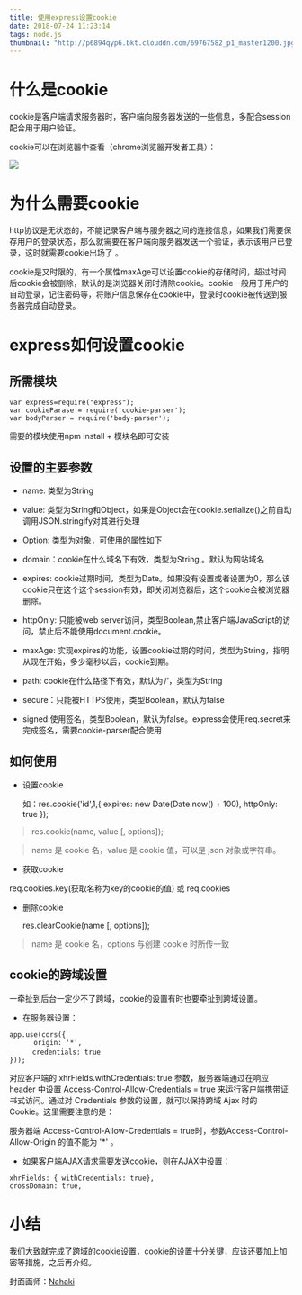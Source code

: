 ```yaml
---
title: 使用express设置cookie
date: 2018-07-24 11:23:14
tags: node.js
thumbnail: "http://p6894qyp6.bkt.clouddn.com/69767582_p1_master1200.jpg"
---
```


# 什么是cookie

cookie是客户端请求服务器时，客户端向服务器发送的一些信息，多配合session配合用于用户验证。

cookie可以在浏览器中查看（chrome浏览器开发者工具）：

![][cookie]


# 为什么需要cookie

http协议是无状态的，不能记录客户端与服务器之间的连接信息，如果我们需要保存用户的登录状态，那么就需要在客户端向服务器发送一个验证，表示该用户已登录，这时就需要cookie出场了
。

cookie是又时限的，有一个属性maxAge可以设置cookie的存储时间，超过时间后cookie会被删除，默认的是浏览器关闭时清除cookie。cookie一般用于用户的自动登录，记住密码等，将账户信息保存在cookie中，登录时cookie被传送到服务器完成自动登录。


# express如何设置cookie

## 所需模块
```
var express=require("express");
var cookieParase = require('cookie-parser');
var bodyParser = require('body-parser');
```
需要的模块使用npm install + 模块名即可安装

## 设置的主要参数

* name: 类型为String

* value: 类型为String和Object，如果是Object会在cookie.serialize()之前自动调用JSON.stringify对其进行处理

* Option: 类型为对象，可使用的属性如下

* domain：cookie在什么域名下有效，类型为String,。默认为网站域名

* expires: cookie过期时间，类型为Date。如果没有设置或者设置为0，那么该cookie只在这个这个session有效，即关闭浏览器后，这个cookie会被浏览器删除。

* httpOnly: 只能被web server访问，类型Boolean,禁止客户端JavaScript的访问，禁止后不能使用document.cookie。

* maxAge: 实现expires的功能，设置cookie过期的时间，类型为String，指明从现在开始，多少毫秒以后，cookie到期。

* path: cookie在什么路径下有效，默认为’/’，类型为String

* secure：只能被HTTPS使用，类型Boolean，默认为false

* signed:使用签名，类型Boolean，默认为false。express会使用req.secret来完成签名，需要cookie-parser配合使用

## 如何使用

* 设置cookie

  如：res.cookie('id',1,{ expires: new Date(Date.now() + 100), httpOnly: true });

> res.cookie(name, value [, options]);

> name 是 cookie 名，value 是 cookie 值，可以是 json 对象或字符串。

* 获取cookie

 req.cookies.key(获取名称为key的cookie的值)    或   req.cookies

* 删除cookie

  res.clearCookie(name [, options]);


> name 是 cookie 名，options 与创建 cookie 时所传一致

## cookie的跨域设置

一牵扯到后台一定少不了跨域，cookie的设置有时也要牵扯到跨域设置。

* 在服务器设置：

```
app.use(cors({
      origin: '*',
　    credentials: true
}));
```
对应客户端的 xhrFields.withCredentials: true 参数，服务器端通过在响应 header 中设置 Access-Control-Allow-Credentials = true 来运行客户端携带证书式访问。通过对 Credentials 参数的设置，就可以保持跨域 Ajax 时的 Cookie。这里需要注意的是：

服务器端 Access-Control-Allow-Credentials = true时，参数Access-Control-Allow-Origin 的值不能为 '*' 。

* 如果客户端AJAX请求需要发送cookie，则在AJAX中设置：

```
xhrFields: { withCredentials: true},
crossDomain: true,
```

# 小结

我们大致就完成了跨域的cookie设置，cookie的设置十分关键，应该还要加上加密等措施，之后再介绍。

封面画师：[Nahaki]

[cookie]:http://p6894qyp6.bkt.clouddn.com/cookie-1.png
[Nahaki]:https://www.pixiv.net/member.php?id=9685977
